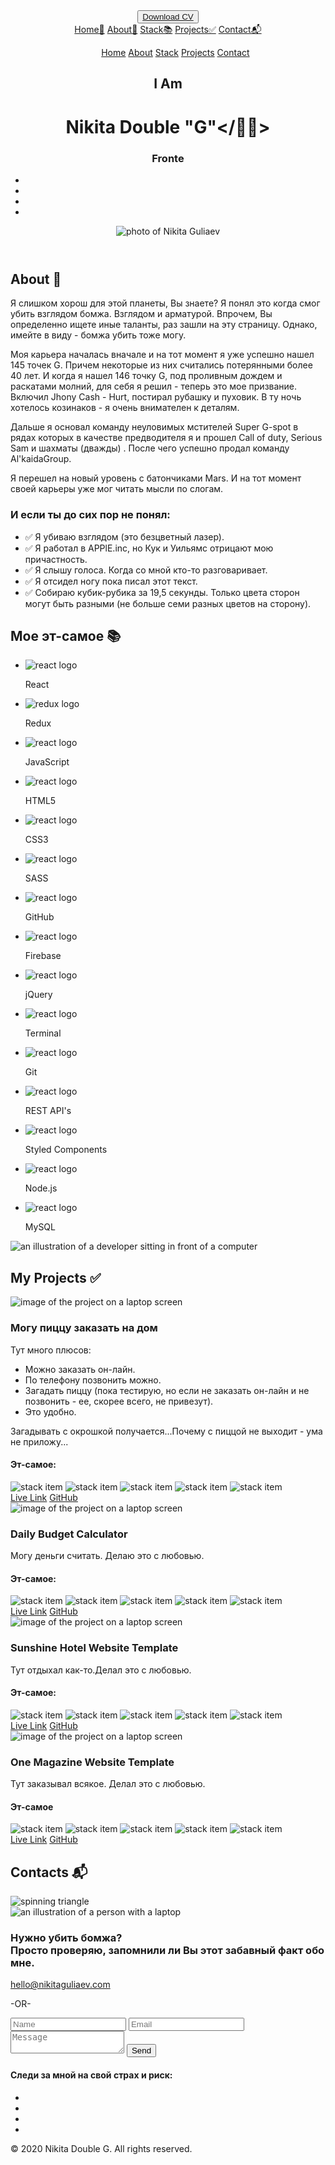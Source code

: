 <html lang="en"><head><meta http-equiv="Content-Type" content="text/html; charset=UTF-8">

<meta name="viewport" content="width=device-width, initial-scale=1.0">
<meta name="referrer" content="origin">
<meta name="description" content="Test">
<title>Nikita Double "G"| Front-end Web Developer</title>

<!-- Import Font Awesome -->
<script src="./Test/318c8c8e58.js.Без названия" crossorigin="anonymous"></script><link rel="stylesheet" href="./Test/free.min.css" media="all"><link rel="stylesheet" href="./Test/free-v4-font-face.min.css" media="all"><link rel="stylesheet" href="./Test/free-v4-shims.min.css" media="all">
<!-- Import Google Fonts -->
<link href="./Test/css2" rel="stylesheet">
<!-- Import stylesheet -->
<link rel="stylesheet" href="./Test/styles.css">
<!-- Import animate-on-scroll styles -->
<link rel="stylesheet" href="./Test/aos.css">
</head>
<body data-aos-easing="ease" data-aos-duration="400" data-aos-delay="0">
<header id="home">
<!-- Full sized menu starts -->
<div class="nav-wrapper">
<div class="wrapper">
<nav class="header--nav">
<div class="header-hire">
<button tabindex="0" class="hire-button pushEffect"><a href="https://nikitaguliaev.com/Nikita_Guliaev_Web_Developer.pdf" download="Nikita_Guliaev_Web_Developer_Resume" target="_blank" rel="noopener noreferrer">Download CV</a></button>
</div>
<!-- burger menu STARTS-->

<div class="burger-menu">
<a tabindex="0" href="https://nikitaguliaev.com/#" class="burger-menu__button">
<span class="burger-menu__lines"></span>
</a>

<nav class="burger-menu__nav">
<a tabindex="0" href="https://nikitaguliaev.com/#home" class="burger-menu__link">Home🏡</a>
<a tabindex="0" href="https://nikitaguliaev.com/#about" class="burger-menu__link">About🔎</a>
<a tabindex="0" href="https://nikitaguliaev.com/#stack" class="burger-menu__link">Stack📚</a>
<a tabindex="0" href="https://nikitaguliaev.com/#projects" class="burger-menu__link">Projects✅</a>
<a tabindex="0" href="https://nikitaguliaev.com/#contact" class="burger-menu__link">Contact📬</a>
</nav>
<div class="burger-menu__overlay"></div>
</div>
<!-- burger menu ENDS -->
<ul class="header-navig">
<a tabindex="0" class="header--nav__a" href="https://nikitaguliaev.com/#home">Home</a>
<a tabindex="0" class="header--nav__a" href="https://nikitaguliaev.com/#about">About</a>
<a tabindex="0" class="header--nav__a" href="https://nikitaguliaev.com/#stack">Stack</a>
<a tabindex="0" class="header--nav__a" href="https://nikitaguliaev.com/#projects">Projects</a>
<a tabindex="0" class="header--nav__a" href="https://nikitaguliaev.com/#contact">Contact</a>
</ul>
</nav>
</div>
</div>


<div class="header-content aos-init aos-animate" data-aos="fade-up" data-aos-easing="ease-in-out">
<div class="wrapper">
<div class="header-content__container">
<div class="container-left">
<div class="iAmNikita">
<h2 class="Iam">I Am</h2>
<h1 class="name">Nikita Double "G"&lt;<span class="name__emodji">/👨‍💻&gt;</span></h1>
<!-- JS typed text goes here -->
<h3 class="frontEnd" id="typed">Fronte</h3>
<ul class="socialLinks">
<li><a tabindex="0" target="_blank" rel="noopener noreferrer" href="https://twitter.com/nikita_guliaev"><i class="fab fa-twitter-square hoverGlow" aria-hidden="true"></i></a></li>
<li><a tabindex="0" target="_blank" rel="noopener noreferrer" href="https://github.com/widespreadtruck"><i class="fab fa-github-square hoverGlow" aria-hidden="true"></i></a></li>
<li><a tabindex="0" target="_blank" rel="noopener noreferrer" href="https://www.linkedin.com/in/nikita-guliaev-ma-808aab8a/"><i class="fab fa-linkedin hoverGlow" aria-hidden="true"></i></a></li>
<li><a tabindex="0" target="_blank" rel="noopener noreferrer" href="https://dev.to/nikita_guliaev"><i class="fab fa-dev hoverGlow" aria-hidden="true"></i></a></li>
</ul>
</div>
</div>
<div class="container-right">
<img class="nikitaImg" src="./Test/black.JPG" alt="photo of Nikita Guliaev">
</div>
</div>
</div>
</div>
</header>
<main>
<section class="about" id="about">
<div class="about--title">
<div class="redLine"></div>
<h2>About 🔎</h2>
</div>
<p data-aos="fade-up" class="about__p1 aos-init">Я слишком хорош для этой планеты, Вы знаете? Я понял это когда смог убить взглядом бомжа. Взглядом и арматурой. Впрочем, Вы определенно ищете иные таланты, раз зашли на эту страницу. Однако, имейте в виду - бомжа убить тоже могу.</p>

<p data-aos="fade-up" class="aos-init">Моя карьера началась <span class="webDev">вначале</span> и на тот момент я уже успешно нашел 145 точек G. Причем некоторые из них считались потерянными более 40 лет. И когда я нашел 146 точку G, под проливным дождем и раскатами молний, для себя я решил - теперь это мое призвание. Включил <span class="webDev">Jhony Cash - Hurt</span>, постирал рубашку и пуховик. В ту ночь хотелось козинаков - я очень внимателен к деталям.</p>

<p data-aos="fade-up" class="aos-init">Дальше я основал команду неуловимых мстителей <span class="webDev">Super G-spot</span> в рядах которых в качестве предводителя я и прошел <span class="webDev"> Call of duty, Serious Sam и шахматы (дважды) </span>. После чего успешно продал команду <span class="webDev">Al'kaidaGroup</span>.</p>

<p data-aos="fade-up" class="aos-init">Я перешел на новый уровень с батончиками Mars. И на тот момент своей карьеры уже мог читать мысли по слогам.</p>

<h3>И если ты до сих пор не понял:</h3>
<ul>
<li><span>✅</span> Я убиваю взглядом (это безцветный лазер).</li>
<li>✅ Я работал в APPlE.inc, но Кук и Уильямс отрицают мою причастность.</li>
<li>✅ Я слышу голоса. Когда со мной кто-то разговаривает.</li>
<li>✅ Я отсидел ногу пока писал этот текст.</li>
<li>✅ Собираю кубик-рубика за 19,5 секунды. Только цвета сторон могут быть разными (не больше семи разных цветов на сторону).</li>
</ul>
</section>
<section class="stackSection aos-init" id="stack" data-aos="fade-up" data-aos-easing="ease-in-out">
<div class="wrapper">
<div class="stackSection--title">
<div class="redLine"></div>
<h2>Мое эт-самое 📚</h2>
</div>
<div class="stackSection--container">
<ul class="skillList-left">
<div data-aos="fade-up" class="skillList-firstRow aos-init">
<li>
<img src="./Test/1.png" alt="react logo" aria-label="react logo">
<p>React</p>
</li>
<li>
<img src="./Test/17.png" alt="redux logo" aria-label="redux logo">
<p>Redux</p>
</li>
<li>
<img src="./Test/2.png" alt="react logo" aria-label="JavaScript logo">
<p>JavaScript</p>
</li>
</div>
<div data-aos="fade-up" class="skillList-secondRow aos-init">
<li>
<img src="./Test/9.png" alt="react logo" aria-label="HTML5 logo">
<p>HTML5</p>
</li>
<li>
<img src="./Test/10.png" alt="react logo" aria-label="CSS3 logo">
<p>CSS3</p>
</li>
<li>
<img src="./Test/8.png" alt="react logo" aria-label="SASS logo">
<p>SASS</p>
</li>

</div>
<div data-aos="fade-up" class="skillList-thirdRow aos-init">
<li>
<img src="./Test/7.png" alt="react logo" aria-label="GitHub logo">
<p>GitHub</p>
</li>
<li>
<img src="./Test/3.png" alt="react logo" aria-label="Firebase logo">
<p>Firebase</p>
</li>
<li>
<img src="./Test/4.png" alt="react logo" aria-label="jQuery logo">
<p>jQuery</p>
</li>
<!-- <li tabindex="0">
<img src="./assets//skillz/5.png" alt="react logo" aria-label="VS Code logo">
<p>VS Code</p>
</li>                         -->
</div>
<div data-aos="fade-up" class="skillList-fourthRow aos-init">
<li>
<img src="./Test/11.png" alt="react logo" aria-label="Terminal logo">
<p>Terminal</p>
</li>
<li>
<img src="./Test/6.png" alt="react logo" aria-label="Git logo">
<p>Git</p>
</li>
<li>
<img src="./Test/12.png" alt="react logo" aria-label="REST API logo">
<p>REST API's</p>
</li>
</div>
<div data-aos="fade-up" class="skillList-fifthRow aos-init">
<li>
<img src="./Test/13.png" alt="react logo" aria-label="Styled Components logo">
<p>Styled Components</p>
</li>
<li>
<img src="./Test/14.png" alt="react logo" aria-label="Node.js logo">
<p>Node.js</p>
</li>
<li>
<img src="./Test/15.png" alt="react logo" aria-label="MySQL logo">
<p>MySQL</p>
</li>
</div>
</ul>
<div class="skillList-right"><img src="./Test/2(1).png" alt="an illustration of a developer sitting in front of a computer"></div>
</div>
</div>
</section>
<section class="mobileProjects aos-init" id="projects" data-aos="fade-up" data-aos-easing="ease-in-out">
<div class="wrapper">
<div class="mobileProjects--title">
<div class="redLine"></div>
<h2>My Projects ✅</h2>
</div>


<div class="mobileProjects--containerForAll">

<div class="mobileProjects--projectBox aos-init" data-aos="fade-up" data-aos-easing="ease-in-out">
<div class="mobileProjects--projectBox__imageBox"><img src="./Test/laptopPizza.png" alt="image of the project on a laptop screen"></div>
<div class="mobileProjects--projectBox__projectName">
<h3>Могу пиццу заказать на дом</h3>
</div>
<div class="mobileProjects--projectBox__description">
<p>Тут много плюсов:</p>
<ul>
<li>Можно заказать он-лайн.</li>
<li>По телефону позвонить можно.</li>
<li>Загадать пиццу (пока тестирую, но если не заказать он-лайн и не позвонить - ее, скорее всего, не привезут).</li>
<li>Это удобно.</li>
</ul>
<p>Загадывать с окрошкой получается...Почему с пиццой не выходит - ума не приложу...</p>
<h4>Эт-самое:</h4>
</div>
<div data-aos="zoom-in" class="mobileProjects--projectBox__stack aos-init">
<img src="./Test/1.png" alt="stack item">
<img src="./Test/17.png" alt="stack item">
<img src="./Test/9.png" alt="stack item">
<img src="./Test/8.png" alt="stack item">
<img src="./Test/6.png" alt="stack item">
</div>
<div class="mobileProjects--projectBox__buttons">
<a tabindex="0" class="pushEffect redBtn hoverPurple aos-init" data-aos="fade-up" href="https://widespreadtruck.github.io/online-store" target="_blank" rel="noopener noreferrer">Live Link</a>
<a tabindex="0" class="pushEffect hoverWhite aos-init" data-aos="fade-up" href="https://github.com/widespreadtruck/online-store" target="_blank" rel="noopener noreferrer">GitHub</a>
</div>
</div>




<!-- <div class="mobileProjects--projectBox" data-aos="fade-up" data-aos-easing="ease-in-out">
<div tabindex="0" class="mobileProjects--projectBox__imageBox"><img src="./assets/projects/laptopQuiz.png"
alt="image of the project on a laptop screen"></div>
<div class="mobileProjects--projectBox__projectName">
<h3>Full Stack Quiz App (freelance for Roche)</h3>
</div>
<div tabindex="0" class="mobileProjects--projectBox__description">
<p><em>Note:</em> There are Admin & User sides of the App. User side is fully controlled by the Admin. Use "Test1234" to log in. After you've chosen a test, use the link at the top & Event ID to open a new tab & join a separate room for the Users (Audience). Begin the presentation by clicking Begin on the Admin tab. Then go through the slides until you get to Question 1. Control the flow of the presentation by clicking the "Next" button from the Admin page. User's page functionality is limited to submitting answers only.</p>
<p>As a Front End Developer on a team consisting of three (Web Designer & a Back-End Dev) I was responsible for the View part of the app using React & Styled Components. The purpose of the app is to collect answers from multiple participants during conferences or Zoom calls. There are two sides and two different views: the Admin side & the User side. First, the presenter signs in using Admin's credentials (Use "Test1234" to log in). Then, there are four different presentations with four different tests to pick from. Upon a Presenters' request the audience can use their own devices to join a 'quiz room' using a link or a QR code that are shown on the screen. They sign in using an Event ID shown on the presenter's screen . Presenter controls the flow of the presentation as well as what the audience sees on their devices while the audience is able to select and submit one of the four answers to the current question shown on their devices. Simultaneously, the Presenter is able to see how many people signed in at the beginning of the presentation and how many  participants submitted their answers for each question. Then, the answers are stored in a MySQL database and at the end of the presentation the presenter can see the percentage breakdown of the answers given by the audience. Further, a CSV file with detailed results is generated and available for a download. At the end of the test the users are asked to submit their email and name if they want to subscribe to the newsletters.</p>
<h4>Stack used:</h4>
</div>
<div tabindex="0" data-aos="zoom-in" class="mobileProjects--projectBox__stack">
<img src="./assets//skillz/1.png" alt="stack item">
<img src="./assets//skillz/13.png" alt="stack item">
<img src="./assets//skillz/14.png" alt="stack item">
<img src="./assets//skillz/15.png" alt="stack item">
<img src="./assets//skillz/7.png" alt="stack item">
</div>
<div tabindex="0" class="mobileProjects--projectBox__buttons">
<a tabindex="0" class="pushEffect redBtn hoverPurple" data-aos="fade-up" href="https://widespreadtruck.github.io/quiz-app/" target="_blank" rel="noopener noreferrer">Live
Link</a>
<a tabindex="0" class="pushEffect hoverWhite" data-aos="fade-up" href="https://github.com/widespreadtruck/quiz-app" target="_blank" rel="noopener noreferrer">GitHub</a>
</div>
</div> -->




<div class="mobileProjects--projectBox aos-init" data-aos="fade-up" data-aos-easing="ease-in-out">
<div class="mobileProjects--projectBox__imageBox"><img src="./Test/laptopCalculator.png" alt="image of the project on a laptop screen"></div>
<div class="mobileProjects--projectBox__projectName"><h3>Daily Budget Calculator</h3></div>
<div class="mobileProjects--projectBox__description">
<p>Могу деньги считать. Делаю это с любовью.</p>
<h4>Эт-самое:</h4>
</div>
<div data-aos="zoom-in" class="mobileProjects--projectBox__stack aos-init">
<img src="./Test/1.png" alt="stack item">
<img src="./Test/3.png" alt="stack item">
<img src="./Test/8.png" alt="stack item">
<img src="./Test/9.png" alt="stack item">
<img src="./Test/7.png" alt="stack item">
</div>
<div class="mobileProjects--projectBox__buttons">
<a tabindex="0" class="pushEffect redBtn hoverPurple aos-init" data-aos="fade-up" href="https://group-three-libraree-jamboree.github.io/project-six/" target="_blank" rel="noopener noreferrer">Live Link</a>
<a tabindex="0" class="pushEffect hoverWhite aos-init" data-aos="fade-up" href="https://github.com/Group-Three-Libraree-Jamboree/project-six" target="_blank" rel="noopener noreferrer">GitHub</a></div>
</div>
<div class="mobileProjects--projectBox aos-init" data-aos="fade-up" data-aos-easing="ease-in-out">
<div class="mobileProjects--projectBox__imageBox"><img src="./Test/laptopSunshine.png" alt="image of the project on a laptop screen"></div>
<div class="mobileProjects--projectBox__projectName"><h3>Sunshine Hotel Website Template</h3></div>
<div class="mobileProjects--projectBox__description">
<p>Тут отдыхал как-то.Делал это с любовью.</p>
<h4>Эт-самое:</h4>
</div>
<div data-aos="zoom-in" class="mobileProjects--projectBox__stack aos-init">
<img src="./Test/9.png" alt="stack item">
<img src="./Test/10.png" alt="stack item">
<img src="./Test/6.png" alt="stack item">
<img src="./Test/7.png" alt="stack item">
<img src="./Test/11.png" alt="stack item">
</div>
<div class="mobileProjects--projectBox__buttons">
<a tabindex="0" class="pushEffect redBtn hoverPurple aos-init" data-aos="fade-up" href="https://widespreadtruck.github.io/nikita-guliaev-project-two/" target="_blank" rel="noopener noreferrer">Live Link</a>
<a tabindex="0" class="pushEffect hoverWhite aos-init" data-aos="fade-up" href="https://github.com/widespreadtruck/nikita-guliaev-project-two" target="_blank" rel="noopener noreferrer">GitHub</a></div>                        
</div>
<div class="mobileProjects--projectBox aos-init" data-aos="fade-up" data-aos-easing="ease-in-out">
<div class="mobileProjects--projectBox__imageBox"><img src="./Test/laptopOne.png" alt="image of the project on a laptop screen"></div>
<div class="mobileProjects--projectBox__projectName"><h3>One Magazine Website Template</h3></div>
<div class="mobileProjects--projectBox__description">
<p>Тут заказывал всякое. Делал это с любовью.</p>
<h4>Эт-самое</h4>
</div>
<div data-aos="zoom-in" class="mobileProjects--projectBox__stack aos-init">
<img src="./Test/9.png" alt="stack item">
<img src="./Test/10.png" alt="stack item">
<img src="./Test/6.png" alt="stack item">
<img src="./Test/7.png" alt="stack item">
<img src="./Test/11.png" alt="stack item">
</div>
<div class="mobileProjects--projectBox__buttons">
<a tabindex="0" class="pushEffect redBtn hoverPurple aos-init" data-aos="fade-up" href="https://widespreadtruck.github.io/nikita-guliaev-project-one" target="_blank" rel="noopener noreferrer">Live Link</a>
<a tabindex="0" class="pushEffect hoverWhite aos-init" data-aos="fade-up" href="https://github.com/widespreadtruck/nikita-guliaev-project-one" target="_blank" rel="noopener noreferrer">GitHub</a></div>                        
</div>
</div>
</div>
</section>

<section class="contact aos-init" id="contact" data-aos="fade-up" data-aos-easing="ease-in-out">
<div class="wrapper">
<div class="contacts--title">
<div class="redLine"></div>
<h2>Contacts 📬</h2>
</div>
<div class="contact--container">
<div class="contact--container__left">
<div class="contact--container__triangle">
<img src="./Test/10(1).png" alt="spinning triangle">
</div>
<div><img src="./Test/exp.png" alt="an illustration of a person with a laptop"></div>
</div>
<div class="contact--container__right">
<h3> Нужно убить бомжа? <br> Просто проверяю, запомнили ли Вы этот забавный факт обо мне.</h3>
<div data-aos="fade-up" tabindex="0" class="aos-init"><a href="mailto:hello@nikitaguliaev.com">hello@nikitaguliaev.com</a></div>
<p>-OR-</p>
<form method="POST" action="https://formspree.io/xqkyejev" class="contact--formBox">
<label for="name" aria-label="What&#39;s your name?"></label>
<input tabindex="0" data-aos="fade-up" placeholder="Name" name="name" type="text" id="name" class="aos-init">
<label for="email" aria-label="What&#39;s your email?"></label>
<input tabindex="0" data-aos="fade-up" placeholder="Email" name="email" type="text" id="email" class="aos-init">
<label for="message" aria-label="What&#39;s your message?"></label>
<textarea data-aos="fade-up" tabindex="0" placeholder="Message" name="message" type="text" id="message" class="aos-init"></textarea>
<button data-aos="fade-up" tabindex="0" type="submit" class="submit redBtn hoverPurple pushEffect aos-init">Send</button>                            
</form>
</div>
</div>
</div></section>
<footer class="footer">
<div class="wrapper">
<div class="footer--container">
<h4>Следи за мной на свой страх и риск:</h4>
<ul class="socialLinks">
<li><a tabindex="0" target="_blank" rel="noopener noreferrer" href="https://twitter.com/nikita_guliaev"><i class="fab fa-twitter-square hoverGlow" aria-hidden="true"></i></a></li>
<li><a tabindex="0" target="_blank" rel="noopener noreferrer" href="https://github.com/widespreadtruck"><i class="fab fa-github-square hoverGlow" aria-hidden="true"></i></a></li>
<li><a tabindex="0" target="_blank" rel="noopener noreferrer" href="https://www.linkedin.com/in/nikita-guliaev-ma-808aab8a/"><i class="fab fa-linkedin hoverGlow" aria-hidden="true"></i></a>
</li>
<li><a tabindex="0" target="_blank" rel="noopener noreferrer" href="https://dev.to/nikita_guliaev"><i class="fab fa-dev hoverGlow" aria-hidden="true"></i></a></li>
</ul>
<p>© 2020 Nikita Double G. All rights reserved.</p>
</div>
</div>
</footer>
</main>
<!-- Import typed.js -->
<script src="./Test/typed.js@2.0.11"></script>
<!-- Import jQuery -->
<script src="./Test/jquery-3.3.1.min.js.Без названия"></script>
<script src="./Test/script.js.Без названия"></script>    
<!-- Import smooth scroll for anchor tags -->
<script src="./Test/smooth-scroll.polyfills.min.js.Без названия"></script>
<!-- Import animate-on-scroll -->
<script src="./Test/aos.js.Без названия"></script>
<!-- Initialize animate-on-scroll -->
<script>
AOS.init();
</script>



</body></html>
